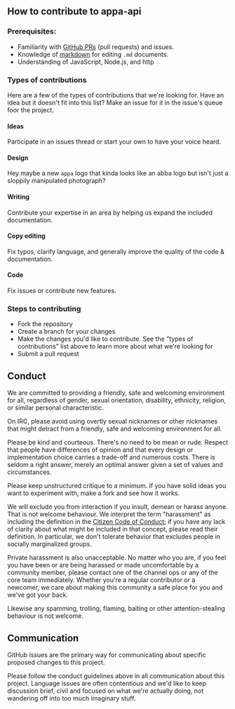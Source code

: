 ## How to contribute to appa-api

### Prerequisites:

- Familiarity with [GitHub PRs](https://help.github.com/articles/using-pull-requests) (pull requests) and issues.
- Knowledge of [markdown](https://help.github.com/articles/markdown-basics/) for editing `.md` documents.
- Understanding of JavaScript, Node.js, and http

### Types of contributions

Here are a few of the types of contributions that we're looking for. Have an idea but it doesn't fit into this list? Make an issue for it in the issue's queue foor the project.

#### Ideas

Participate in an issues thread or start your own to have your voice heard.

#### Design

Hey maybe a new `appa` logo that kinda looks like an abba logo but isn't just a sloppily manipulated photograph?

#### Writing

Contribute your expertise in an area by helping us expand the included documentation.

#### Copy editing

Fix typos, clarify language, and generally improve the quality of the code & documentation.

#### Code

Fix issues or contribute new features.


### Steps to contributing

- Fork the repository
- Create a branch for your changes
- Make the changes you'd like to contribute. See the "types of contributions" list above to learn more about what we're looking for
- Submit a pull request

## Conduct

We are committed to providing a friendly, safe and welcoming environment for
all, regardless of gender, sexual orientation, disability, ethnicity, religion,
or similar personal characteristic.

On IRC, please avoid using overtly sexual nicknames or other nicknames that
might detract from a friendly, safe and welcoming environment for all.

Please be kind and courteous. There's no need to be mean or rude.
Respect that people have differences of opinion and that every design or
implementation choice carries a trade-off and numerous costs. There is seldom
a right answer, merely an optimal answer given a set of values and
circumstances.

Please keep unstructured critique to a minimum. If you have solid ideas you
want to experiment with, make a fork and see how it works.

We will exclude you from interaction if you insult, demean or harass anyone.
That is not welcome behaviour. We interpret the term "harassment" as
including the definition in the
[Citizen Code of Conduct](http://citizencodeofconduct.org/);
if you have any lack of clarity about what might be included in that concept,
please read their definition. In particular, we don't tolerate behavior that
excludes people in socially marginalized groups.

Private harassment is also unacceptable. No matter who you are, if you feel
you have been or are being harassed or made uncomfortable by a community
member, please contact one of the channel ops or any of the core team
immediately. Whether you're a regular contributor or a newcomer, we care about
making this community a safe place for you and we've got your back.

Likewise any spamming, trolling, flaming, baiting or other attention-stealing
behaviour is not welcome.


## Communication

GitHub issues are the primary way for communicating about specific proposed
changes to this project.

Please follow the conduct guidelines above in all communication about this project. Language issues
are often contentious and we'd like to keep discussion brief, civil and focused
on what we're actually doing, not wandering off into too much imaginary stuff.
